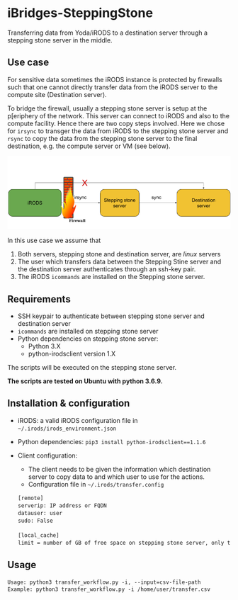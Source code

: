 # iBridges-SteppingStone
Transferring data from Yoda/iRODS to a destination server through a stepping stone server in the middle.

## Use case
For sensitive data sometimes the iRODS instance is protected by firewalls such that one cannot directly transfer data from the iRODS server to the compute site (Destination server).

To bridge the firewall, usually a stepping stone server is setup at the p[eriphery of the network. This server can connect to iRODS and also to the compute facility.
Hence there are two copy steps involved. Here we chose for `irsync` to transger the data from iRODS to the stepping stone server and `rsync` to copy the data from the stepping stone server to the final destination, e.g. the compute server or VM (see below).

![Stepping stone transfer](img/Stepping_stone.png)

In this use case we assume that

1. Both servers, stepping stone and destination server, are *linux* servers
2. The user which transfers data between the Stepping Stine server and the destination server authenticates through an ssh-key pair.
3. The iRODS `icommands` are installed on the Stepping stone server.

## Requirements
- SSH keypair to authenticate between stepping stone server and destination server
- `icommands` are installed on stepping stone server
- Python dependencies on stepping stone server:
	- Python 3.X
	- python-irodsclient version 1.X

The scripts will be executed on the stepping stone server.

**The scripts are tested on Ubuntu with python 3.6.9.**

## Installation & configuration

- iRODS: a valid iRODS configuration file in `~/.irods/irods_environment.json`
- Python dependencies: `pip3 install python-irodsclient==1.1.6`
- Client configuration:
	- The client needs to be given the information which destination server to copy data to and which user to use for the actions.
	- Configuration file in `~/.irods/transfer.config`
	
	```sh
	[remote]
    serverip: IP address or FQDN
    datauser: user
    sudo: False

    [local_cache]
    limit = number of GB of free space on stepping stone server, only the number
    ```

## Usage
```
Usage: python3 transfer_workflow.py -i, --input=csv-file-path
Example: python3 transfer_workflow.py -i /home/user/transfer.csv
```
	
